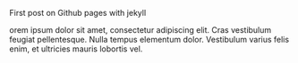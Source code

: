 First post on Github pages with jekyll

orem ipsum dolor sit amet, consectetur adipiscing elit. 
Cras vestibulum feugiat pellentesque. Nulla tempus 
elementum dolor. 
Vestibulum varius felis enim, et ultricies mauris 
lobortis vel.
